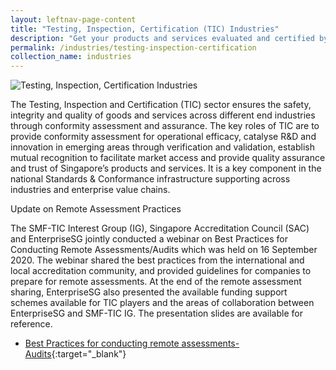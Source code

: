 ```yaml
---
layout: leftnav-page-content
title: "Testing, Inspection, Certification (TIC) Industries"
description: "Get your products and services evaluated and certified by a Singapore Accreditation Council (SAC)-accredited Conformity Assessment Body (CAB)."
permalink: /industries/testing-inspection-certification
collection_name: industries
---
```


![Testing, Inspection, Certification Industries](/images/industries/tic.jpg)

The Testing, Inspection and Certification (TIC) sector ensures the safety, integrity and quality of goods and services across different end industries through conformity assessment and assurance. The key roles of TIC are to provide conformity assessment for operational efficacy, catalyse R&D and innovation in emerging areas through verification and validation, establish mutual recognition to facilitate market access and provide quality assurance and trust of Singapore’s products and services. It is a key component in the national Standards & Conformance infrastructure supporting across industries and enterprise value chains.
 
 
Update on Remote Assessment Practices


The SMF-TIC Interest Group (IG), Singapore Accreditation Council (SAC) and EnterpriseSG jointly conducted a webinar on Best Practices for Conducting Remote Assessments/Audits which was held on 16 September 2020. The webinar shared the best practices from the international and local accreditation community, and provided guidelines for companies to prepare for remote assessments. At the end of the remote assessment sharing, EnterpriseSG also presented the available funding support schemes available for TIC players and the areas of collaboration between EnterpriseSG and SMF-TIC IG. The presentation slides are available for reference.

* [Best Practices for conducting remote assessments-Audits](/files/documents/Best-Practices.pdf){:target="_blank"}



